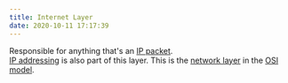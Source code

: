 ```yaml
---
title: Internet Layer
date: 2020-10-11 17:17:39
---
```


Responsible for anything that's an [IP packet](2020-10-10--18-24-24Z--packet.md).  
[IP addressing](2020-10-10--18-03-22Z--ip_address.md) is also part of this layer.
This is the [network layer](2020-10-10--18-44-39Z--layer_3.md) in the 
[OSI model](20201006074200-osi_7_layer.md).

